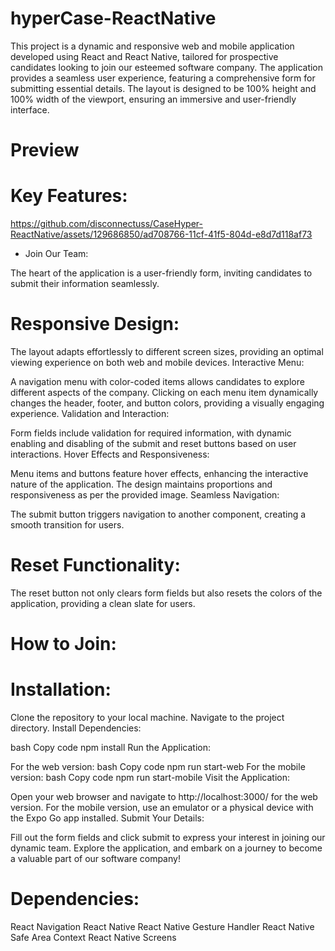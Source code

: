 # hyperCase-ReactNative
This project is a dynamic and responsive web and mobile application developed using React and React Native, tailored for prospective candidates looking to join our esteemed software company. The application provides a seamless user experience, featuring a comprehensive form for submitting essential details. The layout is designed to be 100% height and 100% width of the viewport, ensuring an immersive and user-friendly interface.
# Preview

# Key Features:

https://github.com/disconnectuss/CaseHyper-ReactNative/assets/129686850/ad708766-11cf-41f5-804d-e8d7d118af73

- Join Our Team:

The heart of the application is a user-friendly form, inviting candidates to submit their information seamlessly.

# Responsive Design:

The layout adapts effortlessly to different screen sizes, providing an optimal viewing experience on both web and mobile devices.
Interactive Menu:

A navigation menu with color-coded items allows candidates to explore different aspects of the company. Clicking on each menu item dynamically changes the header, footer, and button colors, providing a visually engaging experience.
Validation and Interaction:

Form fields include validation for required information, with dynamic enabling and disabling of the submit and reset buttons based on user interactions.
Hover Effects and Responsiveness:

Menu items and buttons feature hover effects, enhancing the interactive nature of the application. The design maintains proportions and responsiveness as per the provided image.
Seamless Navigation:

The submit button triggers navigation to another component, creating a smooth transition for users.

# Reset Functionality:

The reset button not only clears form fields but also resets the colors of the application, providing a clean slate for users.

# How to Join:

# Installation:

Clone the repository to your local machine.
Navigate to the project directory.
Install Dependencies:

bash
Copy code
npm install
Run the Application:

For the web version:
bash
Copy code
npm run start-web
For the mobile version:
bash
Copy code
npm run start-mobile
Visit the Application:

Open your web browser and navigate to http://localhost:3000/ for the web version.
For the mobile version, use an emulator or a physical device with the Expo Go app installed.
Submit Your Details:

Fill out the form fields and click submit to express your interest in joining our dynamic team.
Explore the application, and embark on a journey to become a valuable part of our software company!

# Dependencies:
React Navigation
React Native
React Native Gesture Handler
React Native Safe Area Context
React Native Screens


